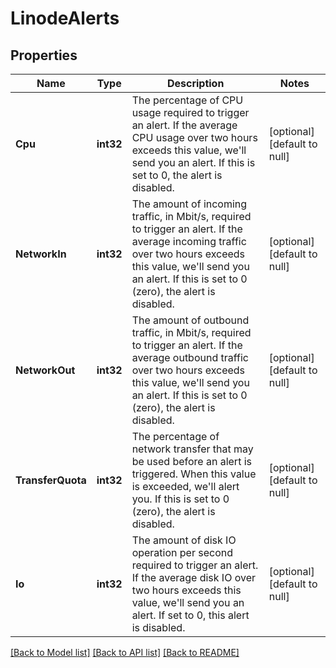 # LinodeAlerts

## Properties
Name | Type | Description | Notes
------------ | ------------- | ------------- | -------------
**Cpu** | **int32** | The percentage of CPU usage required to trigger an alert. If the average CPU usage over two hours exceeds this value, we&#x27;ll send you an alert. If this is set to 0, the alert is disabled.  | [optional] [default to null]
**NetworkIn** | **int32** | The amount of incoming traffic, in Mbit/s, required to trigger an alert. If the average incoming traffic over two hours exceeds this value, we&#x27;ll send you an alert. If this is set to 0 (zero), the alert is disabled.  | [optional] [default to null]
**NetworkOut** | **int32** | The amount of outbound traffic, in Mbit/s, required to trigger an alert. If the average outbound traffic over two hours exceeds this value, we&#x27;ll send you an alert. If this is set to 0 (zero), the alert is disabled.  | [optional] [default to null]
**TransferQuota** | **int32** | The percentage of network transfer that may be used before an alert is triggered. When this value is exceeded, we&#x27;ll alert you. If this is set to 0 (zero), the alert is disabled.  | [optional] [default to null]
**Io** | **int32** | The amount of disk IO operation per second required to trigger an alert. If the average disk IO over two hours exceeds this value, we&#x27;ll send you an alert. If set to 0, this alert is disabled.  | [optional] [default to null]

[[Back to Model list]](../README.md#documentation-for-models) [[Back to API list]](../README.md#documentation-for-api-endpoints) [[Back to README]](../README.md)

